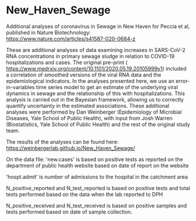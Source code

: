 # New_Haven_Sewage
Additional analyses of coronavirus in Sewage in New Haven for Peccia et al, published in Nature Biotechnology: https://www.nature.com/articles/s41587-020-0684-z

These are additional analyses of data examining increases in SARS-CoV-2 RNA concentrations in primary sewage sludge in 
relation to COVID-19 hospitalizations and cases. The original pre-print ( 
https://www.medrxiv.org/content/10.1101/2020.05.19.20105999v1)  included a correlation of smoothed versions of the viral RNA data 
and the epidemiological indicators. In the analyses presented here, we use an error-in-variables 
time series model to get an estimate of the underlying viral dynamics in sewage and the relationship of this with hospitalizations. 
This analysis is carried out in the Bayesian framework, allowing us to correctly quantify uncertainty in the estimated associations. 
These additional analyses were performed by Dan Weinberger (Epidemiology of Microbial Diseases, Yale School of Public Health),
with input from Josh Warren (Biostatistics, Yale School of Public Health) and the rest of the original study team.

The results of the analyses can be found here: https://weinbergerlab.github.io/New_Haven_Sewage/

On the data file:
'new.cases' is based on positive tests as reported on the department of public health website based on date of report on the website

'hospt.admit' is number of admissions to the hospital in the catchment area

N_positive_reported and N_test_reported is based on positive tests and total tests performed based on the data when the lab reported to DPH

N_positive_received and N_test_received is based on positive samples and tests performed based on date of sample collection.
